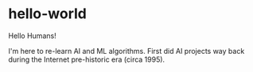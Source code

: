 # hello-world

Hello Humans!

I'm here to re-learn AI and ML algorithms. 
First did AI projects way back during the Internet pre-historic era (circa 1995). 
